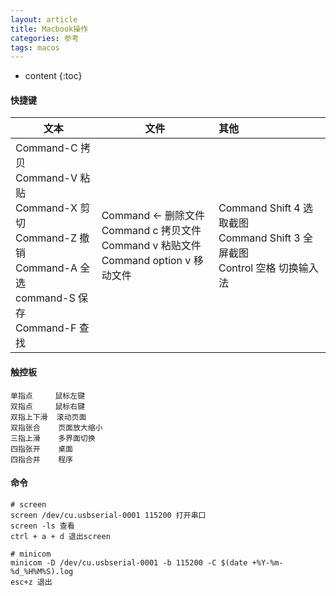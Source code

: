 ```yaml
---
layout: article
title: Macbook操作
categories: 参考
tags: macos
---
```


* content
{:toc}
#### 快捷键

| 文本                                                         | 文件                                                         | 其他                                                         |
| ------------------------------------------------------------ | ------------------------------------------------------------ | :----------------------------------------------------------- |
| Command-C 拷贝<br/>Command-V 粘贴<br/>Command-X 剪切<br/>Command-Z 撤销<br/>Command-A 全选<br/>command-S 保存<br/>Command-F 查找 | Command <- 删除文件<br/>Command c 拷贝文件<br/>Command v 粘贴文件<br/>Command option v 移动文件 | Command Shift 4 选取截图<br/>Command Shift 3 全屏截图<br/>Control 空格 切换输入法 |

<!--more-->

#### 触控板

```
单指点     鼠标左键
双指点     鼠标右键
双指上下滑  滚动页面
双指张合    页面放大缩小
三指上滑    多界面切换
四指张开    桌面
四指合并    程序
```

#### 命令

```shell
# screen
screen /dev/cu.usbserial-0001 115200 打开串口
screen -ls 查看
ctrl + a + d 退出screen

# minicom
minicom -D /dev/cu.usbserial-0001 -b 115200 -C $(date +%Y-%m-%d_%H%M%S).log
esc+z 退出
```




